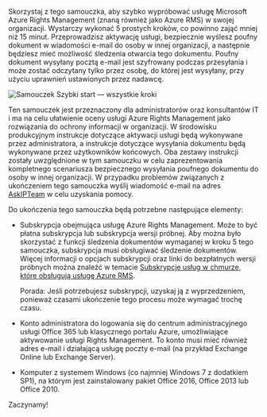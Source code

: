 Skorzystaj z tego samouczka, aby szybko wypróbować usługę Microsoft Azure Rights Management (znaną również jako Azure RMS) w swojej organizacji. Wystarczy wykonać 5 prostych kroków, co powinno zająć mniej niż 15 minut. Przeprowadzisz aktywację usługi, bezpiecznie wyślesz poufny dokument w wiadomości e-mail do osoby w innej organizacji, a następnie będziesz mieć możliwość śledzenia otwarcia tego dokumentu. Poufny dokument wysyłany pocztą e-mail jest szyfrowany podczas przesyłania i może zostać odczytany tylko przez osobę, do której jest wysyłany, przy użyciu uprawnień ustawionych przez nadawcę.

![Samouczek Szybki start — wszystkie kroki](../media/AzRMS_QuickStartStepsAll.PNG)

Ten samouczek jest przeznaczony dla administratorów oraz konsultantów IT i ma na celu ułatwienie oceny usługi Azure Rights Management jako rozwiązania do ochrony informacji w organizacji. W środowisku produkcyjnym instrukcje dotyczące aktywacji usługi będą wykonywane przez administratora, a instrukcje dotyczące wysyłania dokumentu będą wykonywane przez użytkowników końcowych. Oba zestawy instrukcji zostały uwzględnione w tym samouczku w celu zaprezentowania kompletnego scenariusza bezpiecznego wysyłania poufnego dokumentu do osoby w innej organizacji. W przypadku problemów związanych z ukończeniem tego samouczka wyślij wiadomość e-mail na adres [AskIPTeam](mailto:askipteam@microsoft.com?subject=Having%20problems%20with%20the%20Quick%20Start%20tutorial) w celu uzyskania pomocy.

Do ukończenia tego samouczka będą potrzebne następujące elementy:

-   Subskrypcja obejmująca usługę Azure Rights Management. Może to być płatna subskrypcja lub subskrypcja wersji próbnej. Aby można było skorzystać z funkcji śledzenia dokumentów wymaganej w kroku 5 tego samouczka, subskrypcja musi obsługiwać śledzenie dokumentów. Więcej informacji o opcjach subskrypcji oraz linki do bezpłatnych wersji próbnych można znaleźć w temacie [Subskrypcje usług w chmurze, które obsługują usługę Azure RMS](../get-started/requirements-subscriptions.md).

    Porada: Jeśli potrzebujesz subskrypcji, uzyskaj ją z wyprzedzeniem, ponieważ czasami ukończenie tego procesu może wymagać trochę czasu.

-   Konto administratora do logowania się do centrum administracyjnego usługi Office 365 lub klasycznego portalu Azure, umożliwiające aktywowanie usługi Rights Management. To konto musi mieć również adres e-mail i działającą usługę poczty e-mail (na przykład Exchange Online lub Exchange Server).

-   Komputer z systemem Windows (co najmniej Windows 7 z dodatkiem SP1), na którym jest zainstalowany pakiet Office 2016, Office 2013 lub Office 2010.

Zaczynamy!
